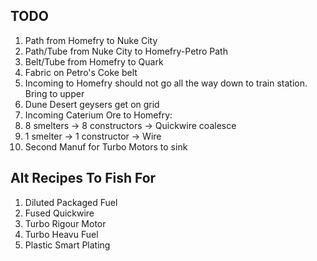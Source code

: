 TODO
----
1. Path from Homefry to Nuke City
2. Path/Tube from Nuke City to Homefry-Petro Path
3. Belt/Tube from Homefry to Quark
4. Fabric on Petro's Coke belt
5. Incoming to Homefry should not go all the way down to train station. Bring to upper
6. Dune Desert geysers get on grid
7. Incoming Caterium Ore to Homefry:
  1. 8 smelters -> 8 constructors -> Quickwire coalesce
  2. 1 smelter -> 1 constructor -> Wire
8. Second Manuf for Turbo Motors to sink

Alt Recipes To Fish For
-----------------------
1. Diluted Packaged Fuel
2. Fused Quickwire
3. Turbo Rigour Motor
4. Turbo Heavu Fuel
5. Plastic Smart Plating
